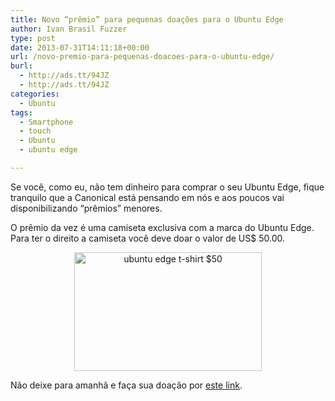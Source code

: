 ```yaml
---
title: Novo “prêmio” para pequenas doações para o Ubuntu Edge
author: Ivan Brasil Fuzzer
type: post
date: 2013-07-31T14:11:18+00:00
url: /novo-premio-para-pequenas-doacoes-para-o-ubuntu-edge/
burl:
  - http://ads.tt/94JZ
  - http://ads.tt/94JZ
categories:
  - Ubuntu
tags:
  - Smartphone
  - touch
  - Ubuntu
  - ubuntu edge

---
```

Se você, como eu, não tem dinheiro para comprar o seu Ubuntu Edge, fique tranquilo que a Canonical está pensando em nós e aos poucos vai disponibilizando &#8220;prêmios&#8221; menores.

O prêmio da vez é uma camiseta exclusiva com a marca do Ubuntu Edge. Para ter o direito a camiseta você deve doar o valor de US$ 50.00.

<p style="text-align: center;">
  <a href="http://www.ubuntero.com.br/wp-content/uploads/2013/07/ubuntu-edge-t-shirt-50.png"><img class="alignnone size-medium wp-image-5840" alt="ubuntu edge t-shirt $50" src="http://www.ubuntero.com.br/wp-content/uploads/2013/07/ubuntu-edge-t-shirt-50-300x190.png" width="300" height="190" /></a>
</p>

Não deixe para amanhã e faça sua doação por [este link][1].

 [1]: http://igg.me/at/ubuntuedge/x/4034995
